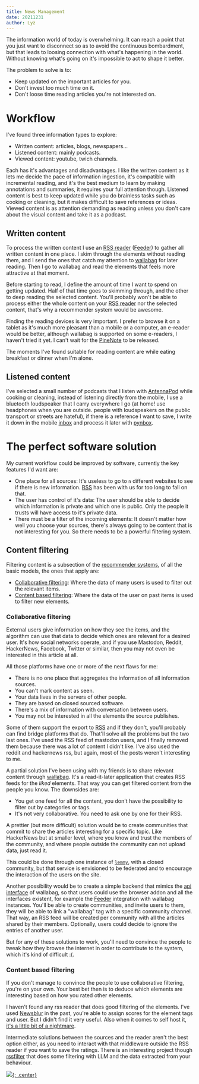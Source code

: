 ```yaml
---
title: News Management
date: 20211231
author: Lyz
---
```


The information world of today is overwhelming. It can reach a point that you
just want to disconnect so as to avoid the continuous bombardment, but that
leads to loosing connection with what's happening in the world. Without knowing
what's going on it's impossible to act to shape it better.

The problem to solve is to:

* Keep updated on the important articles for you.
* Don't invest too much time on it.
* Don't loose time reading articles you're not interested on.

# Workflow

I've found three information types to explore:

* Written content: articles, blogs, newspapers...
* Listened content: mainly podcasts.
* Viewed content: youtube, twich channels.

Each has it's advantages and disadvantages. I like the written content as it
lets me decide the pace of information ingestion, it's compatible with
incremental reading, and it's the best medium to learn by making annotations and
summaries, it requires your full attention though. Listened content is best to
keep updated while you do brainless tasks such as cooking or cleaning, but it
makes difficult to save references or ideas. Viewed content is as attention
demanding as reading unless you don't care about the visual content and take it
as a podcast.

## Written content

To process the written content I use an [RSS reader](rss.md)
([Feeder](https://f-droid.org/en/packages/com.nononsenseapps.feeder/)) to gather
all written content in one place. I skim through the elements without reading
them, and I send the ones that catch my attention to
[wallabag](https://www.wallabag.it/en) for later reading. Then I go to wallabag
and read the elements that feels more attractive at that moment.

Before starting to read, I define the amount of time I want to spend on getting
updated. Half of that time goes to skimming through, and the other to deep
reading the selected content. You'll probably won't be able to process either
the whole content on your [RSS reader](rss.md) nor the selected content, that's why
a recommender system would be awesome.

Finding the reading devices is very important. I prefer to browse it on a tablet
as it's much more pleasant than a mobile or a computer, an e-reader would be
better, although wallabag is supported on some e-readers, I haven't tried it
yet. I can't wait for the [PineNote](https://www.pine64.org/pinenote/) to be
released.

The moments I've found suitable for reading content are while eating breakfast
or dinner when I'm alone.

## Listened content

I've selected a small number of podcasts that I listen with
[AntennaPod](https://f-droid.org/en/packages/de.danoeh.antennapod/) while
cooking or cleaning, instead of listening directly from the mobile, I use
a bluetooth loudspeaker that I carry everywhere I go (at home! use headphones
when you are outside. people with loudspeakers on the public transport or
streets are hateful), if there is a reference I want to save, I write it down in
the mobile [inbox](roadmap_tools.md#inbox) and process it later with
[pynbox](projects.md#pynbox).

# The perfect software solution

My current workflow could be improved by software, currently the key features
I'd want are:

* One place for all sources: It's useless to go to `n` different websites to see
    if there is new information. [RSS](rss.md) has been with us for too long to fall on
    that.
* The user has control of it's data: The user should be able to decide which
    information is private and which one is public. Only the people it trusts
    will have access to it's private data.
* There must be a filter of the incoming elements: It doesn't matter how well
    you choose your sources, there's always going to be content that is not
    interesting for you. So there needs to be a powerful filtering system.

## Content filtering

Filtering content is a subsection of the [recommender
systems](recommender_systems.md#basic-models-of-recommender-systems), of all the
basic models, the ones that apply are:

* [Collaborative
    filtering](recommender_systems.md#collaborative-Filtering-models): Where the
    data of many users is used to filter out the relevant items.
* [Content based
    filtering](recommender_systems.md#content-based-recommender-systems): Where
    the data of the user on past items is used to filter new elements.

### Collaborative filtering

External users give information on how they see the items, and the algorithm can
use that data to decide which ones are relevant for a desired user. It's how
social networks operate, and if you use Mastodon, Reddit, HackerNews, Facebook,
Twitter or similar, then you may not even be interested in this article at all.

All those platforms have one or more of the next flaws for me:

* There is no one place that aggregates the information of all information
    sources.
* You can't mark content as seen.
* Your data lives in the servers of other people.
* They are based on closed sourced software.
* There's a mix of information with conversation between users.
* You may not be interested in all the elements the source publishes.

Some of them support the export to [RSS](rss.md) and if they don't, you'll probably can
find bridge platforms that do. That'll solve all the problems but the two last
ones. I've used the RSS feed of mastodon users, and I finally removed them
because there was a lot of content I didn't like. I've also used the reddit and
hackernews rss, but again, most of the posts weren't interesting to me.

A partial solution I've been using with my friends is to share relevant content
through [wallabag](https://www.wallabag.it/en). It's a read-it-later application
that creates RSS feeds for the *liked* elements. That way you can get filtered
content from the people you know. The downsides are:

* You get one feed for all the content, you don't have the possibility to filter
    out by categories or tags.
* It's not very collaborative. You need to ask one by one for their RSS.

A prettier (but more difficult) solution would be to create communities that
commit to share the articles interesting for a specific topic. Like HackerNews
but at smaller level, where you know and trust the members of the community, and
where people outside the community can not upload data, just read it.

This could be done through one instance of [`lemmy`](https://join-lemmy.org/),
with a closed community, but that service is envisioned to be federated and to
encourage the interaction of the users on the site.

Another possibility would be to create a simple backend that mimics the [api
interface](https://app.wallabag.it/api/doc) of wallabag, so that users could use
the browser addon and all the interfaces existent, for example the
[Feeder](https://f-droid.org/en/packages/com.nononsenseapps.feeder/) integration
with wallabag instances. You'll be able to create communities, and invite users
to them, they will be able to link a "wallabag" tag with a specific community
channel. That way, an RSS feed will be created per community with all the
articles shared by their members. Optionally, users could decide to ignore the
entries of another user.

But for any of these solutions to work, you'll need to convince the people to
tweak how they browse the internet in order to contribute to the system, which
it's kind of difficult :(.

### Content based filtering

If you don't manage to convince the people to use collaborative filtering,
you're on your own. Your best bet then is to deduce which elements are
interesting based on how you rated other elements.

I haven't found any rss reader that does good filtering of the elements. I've
used [Newsblur](https://www.newsblur.com/) in the past, you're able to assign
scores for the element tags and user. But I didn't find it very useful. Also
when it comes to self host it, [it's a little bit of
a nightmare](https://github.com/samuelclay/NewsBlur/blob/master/docker-compose.yml).

Intermediate solutions between the sources and the reader aren't the best option
either, as you need to interact with that middleware outside the RSS reader if you want to save the ratings. There is an interesting project though [rssfilter](https://github.com/m0wer/rssfilter) that does some filtering with LLM and the data extracted from your behaviour.

[![](not-by-ai.svg){: .center}](https://notbyai.fyi)
